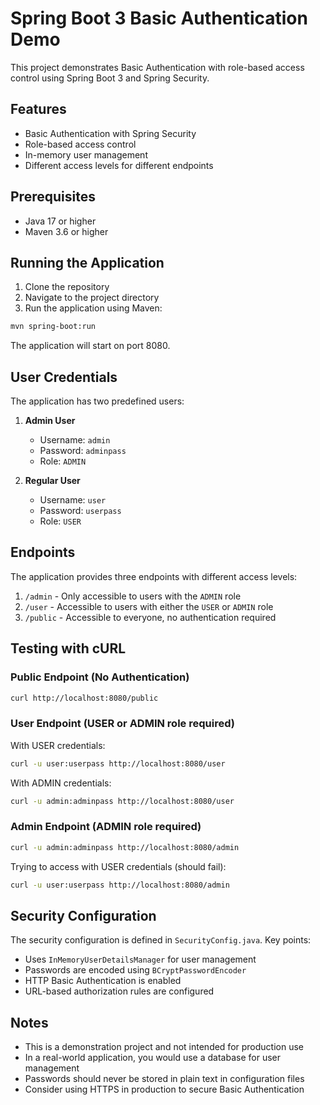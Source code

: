 # Spring Boot 3 Basic Authentication Demo

This project demonstrates Basic Authentication with role-based access control using Spring Boot 3 and Spring Security.

## Features

- Basic Authentication with Spring Security
- Role-based access control
- In-memory user management
- Different access levels for different endpoints

## Prerequisites

- Java 17 or higher
- Maven 3.6 or higher

## Running the Application

1. Clone the repository
2. Navigate to the project directory
3. Run the application using Maven:

```bash
mvn spring-boot:run
```

The application will start on port 8080.

## User Credentials

The application has two predefined users:

1. **Admin User**
   - Username: `admin`
   - Password: `adminpass`
   - Role: `ADMIN`

2. **Regular User**
   - Username: `user`
   - Password: `userpass`
   - Role: `USER`

## Endpoints

The application provides three endpoints with different access levels:

1. `/admin` - Only accessible to users with the `ADMIN` role
2. `/user` - Accessible to users with either the `USER` or `ADMIN` role
3. `/public` - Accessible to everyone, no authentication required

## Testing with cURL

### Public Endpoint (No Authentication)

```bash
curl http://localhost:8080/public
```

### User Endpoint (USER or ADMIN role required)

With USER credentials:
```bash
curl -u user:userpass http://localhost:8080/user
```

With ADMIN credentials:
```bash
curl -u admin:adminpass http://localhost:8080/user
```

### Admin Endpoint (ADMIN role required)

```bash
curl -u admin:adminpass http://localhost:8080/admin
```

Trying to access with USER credentials (should fail):
```bash
curl -u user:userpass http://localhost:8080/admin
```

## Security Configuration

The security configuration is defined in `SecurityConfig.java`. Key points:

- Uses `InMemoryUserDetailsManager` for user management
- Passwords are encoded using `BCryptPasswordEncoder`
- HTTP Basic Authentication is enabled
- URL-based authorization rules are configured

## Notes

- This is a demonstration project and not intended for production use
- In a real-world application, you would use a database for user management
- Passwords should never be stored in plain text in configuration files
- Consider using HTTPS in production to secure Basic Authentication
